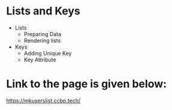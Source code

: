 # Lists and Keys

- Lists
  - Preparing Data
  - Rendering lists
- Keys
  - Adding Unique Key
  - Key Attribute

# Link to the page is given below:
https://mkuserslist.ccbp.tech/
